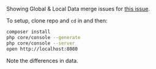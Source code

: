 Showing Global & Local Data merge issues for [this issue](https://github.com/pattern-lab/patternlab-php-core/issues/16).

To setup, clone repo and `cd` in and then:

```bash
composer install
php core/console --generate
php core/console --server
open http://localhost:8080
```

Note the differences in data. 
